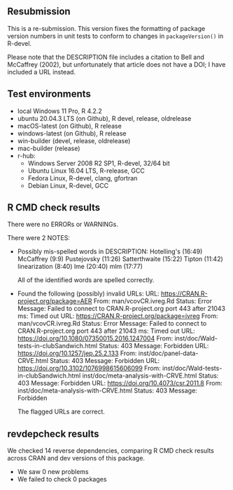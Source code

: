 ## Resubmission

This is a re-submission. This version fixes the formatting of package version numbers in unit tests to conform to changes in `packageVersion()` in R-devel.

Please note that the DESCRIPTION file includes a citation to Bell and McCaffrey (2002), but unfortunately that article does not have a DOI; I have included a URL instead.

## Test environments

* local Windows 11 Pro, R 4.2.2
* ubuntu 20.04.3 LTS (on Github), R devel, release, oldrelease
* macOS-latest (on Github), R release
* windows-latest (on Github), R release
* win-builder (devel, release, oldrelease)
* mac-builder (release)
* r-hub:
  * Windows Server 2008 R2 SP1, R-devel, 32/64 bit
  * Ubuntu Linux 16.04 LTS, R-release, GCC
  * Fedora Linux, R-devel, clang, gfortran
  * Debian Linux, R-devel, GCC

## R CMD check results

There were no ERRORs or WARNINGs. 

There were 2 NOTES:

* Possibly mis-spelled words in DESCRIPTION:
  Hotelling's (16:49)
  McCaffrey (9:9)
  Pustejovsky (11:26)
  Satterthwaite (15:22)
  Tipton (11:42)
  linearization (8:40)
  lme (20:40)
  mlm (17:77)

  All of the identified words are spelled correctly. 

* Found the following (possibly) invalid URLs:
  URL: https://CRAN.R-project.org/package=AER
    From: man/vcovCR.ivreg.Rd
    Status: Error
    Message: Failed to connect to CRAN.R-project.org port 443 after 21043 ms: Timed out
  URL: https://CRAN.R-project.org/package=ivreg
    From: man/vcovCR.ivreg.Rd
    Status: Error
    Message: Failed to connect to CRAN.R-project.org port 443 after 21043 ms: Timed out
  URL: https://doi.org/10.1080/07350015.2016.1247004
    From: inst/doc/Wald-tests-in-clubSandwich.html
    Status: 403
    Message: Forbidden
  URL: https://doi.org/10.1257/jep.25.2.133
    From: inst/doc/panel-data-CRVE.html
    Status: 403
    Message: Forbidden
  URL: https://doi.org/10.3102/1076998615606099
    From: inst/doc/Wald-tests-in-clubSandwich.html
          inst/doc/meta-analysis-with-CRVE.html
    Status: 403
    Message: Forbidden
  URL: https://doi.org/10.4073/csr.2011.8
    From: inst/doc/meta-analysis-with-CRVE.html
    Status: 403
    Message: Forbidden
    
  The flagged URLs are correct.

## revdepcheck results

We checked 14 reverse dependencies, comparing R CMD check results across CRAN and dev versions of this package.

 * We saw 0 new problems
 * We failed to check 0 packages

